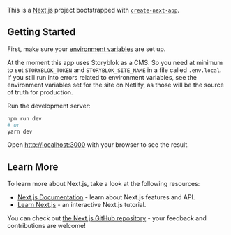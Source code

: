 This is a [Next.js](https://nextjs.org/) project bootstrapped with [`create-next-app`](https://github.com/vercel/next.js/tree/canary/packages/create-next-app).

## Getting Started

First, make sure your [environment variables](https://nextjs.org/docs/basic-features/environment-variables) are set up.

At the moment this app uses Storyblok as a CMS. So you need at minimum to set `STORYBLOK_TOKEN` and `STORYBLOK_SITE_NAME` in a file called `.env.local`. If you still run into errors related to environment variables, see the environment variables set for the site on Netlify, as those will be the source of truth for production.

Run the development server:

```bash
npm run dev
# or
yarn dev
```

Open [http://localhost:3000](http://localhost:3000) with your browser to see the result.

## Learn More

To learn more about Next.js, take a look at the following resources:

- [Next.js Documentation](https://nextjs.org/docs) - learn about Next.js features and API.
- [Learn Next.js](https://nextjs.org/learn) - an interactive Next.js tutorial.

You can check out [the Next.js GitHub repository](https://github.com/vercel/next.js/) - your feedback and contributions are welcome!

